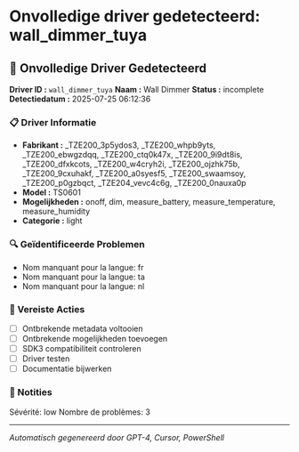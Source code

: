 # Onvolledige driver gedetecteerd: wall_dimmer_tuya

## 🚨 Onvolledige Driver Gedetecteerd

**Driver ID :** `wall_dimmer_tuya`
**Naam :** Wall Dimmer
**Status :** incomplete
**Detectiedatum :** 2025-07-25 06:12:36

### 📋 Driver Informatie
- **Fabrikant :** _TZE200_3p5ydos3, _TZE200_whpb9yts, _TZE200_ebwgzdqq, _TZE200_ctq0k47x, _TZE200_9i9dt8is, _TZE200_dfxkcots, _TZE200_w4cryh2i, _TZE200_ojzhk75b, _TZE200_9cxuhakf, _TZE200_a0syesf5, _TZE200_swaamsoy, _TZE200_p0gzbqct, _TZE204_vevc4c6g, _TZE200_0nauxa0p
- **Model :** TS0601
- **Mogelijkheden :** onoff, dim, measure_battery, measure_temperature, measure_humidity
- **Categorie :** light

### 🔍 Geïdentificeerde Problemen
- Nom manquant pour la langue: fr
- Nom manquant pour la langue: ta
- Nom manquant pour la langue: nl

### 🎯 Vereiste Acties
- [ ] Ontbrekende metadata voltooien
- [ ] Ontbrekende mogelijkheden toevoegen
- [ ] SDK3 compatibiliteit controleren
- [ ] Driver testen
- [ ] Documentatie bijwerken

### 📝 Notities
Sévérité: low
Nombre de problèmes: 3

---
*Automatisch gegenereerd door GPT-4, Cursor, PowerShell*

